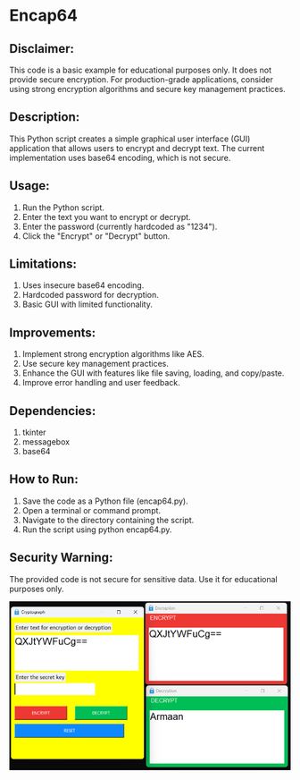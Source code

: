 # Encap64

## Disclaimer: 
This code is a basic example for educational purposes only. It does not provide secure encryption. For production-grade applications, consider using strong encryption algorithms and secure key management practices.

## Description:
This Python script creates a simple graphical user interface (GUI) application that allows users to encrypt and decrypt text. The current implementation uses base64 encoding, which is not secure.

## Usage:

1. Run the Python script.
2. Enter the text you want to encrypt or decrypt.
3. Enter the password (currently hardcoded as "1234").
4. Click the "Encrypt" or "Decrypt" button.

## Limitations:

1. Uses insecure base64 encoding.
2. Hardcoded password for decryption.
3. Basic GUI with limited functionality.

## Improvements:

1. Implement strong encryption algorithms like AES.
2. Use secure key management practices.
3. Enhance the GUI with features like file saving, loading, and copy/paste.
4. Improve error handling and user feedback.

## Dependencies:

1. tkinter
2. messagebox
3. base64

## How to Run:

1. Save the code as a Python file (encap64.py).
2. Open a terminal or command prompt.
3. Navigate to the directory containing the script.
4. Run the script using python encap64.py.

## Security Warning:

The provided code is not secure for sensitive data. Use it for educational purposes only.


![Example of execution](code/screenshot.png)
